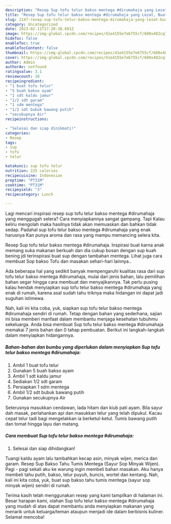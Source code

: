 ```yaml
---
description: "Resep Sup tofu telur bakso mentega #dirumahaja yang Lezat, Buat Buka Puasa Enak Banget"
title: "Resep Sup tofu telur bakso mentega #dirumahaja yang Lezat, Buat Buka Puasa Enak Banget"
slug: 2147-resep-sup-tofu-telur-bakso-mentega-dirumahaja-yang-lezat-buat-buka-puasa-enak-banget
category: Uncategorized
date: 2023-02-11T17:20:38.691Z
image: https://img-global.cpcdn.com/recipes/41e4155e7e6755cf/680x482cq70/sup-tofu-telur-bakso-mentega-dirumahaja-foto-resep-utama.jpg
hideToc: false
enableToc: true
enableTocContent: false
thumbnail: https://img-global.cpcdn.com/recipes/41e4155e7e6755cf/680x482cq70/sup-tofu-telur-bakso-mentega-dirumahaja-foto-resep-utama.jpg
cover: https://img-global.cpcdn.com/recipes/41e4155e7e6755cf/680x482cq70/sup-tofu-telur-bakso-mentega-dirumahaja-foto-resep-utama.jpg
author: Admin
authorAv: notfound
ratingvalue: 3.1
reviewcount: 10
recipeingredient:
- "1 buat tofu telur"
- "5 buah bakso ayam"
- "1 sdt kaldu jamur"
- "1/2 sdt garam"
- "1 sdm mentega"
- "1/2 sdt bubuk bawang putih"
- "secukupnya Air"
recipeinstructions:

- "Selesai dan siap dinikmati!"
categories:
- Resep
tags:
- sup
- tofu
- telur

katakunci: sup tofu telur 
nutrition: 225 calories
recipecuisine: Indonesian
preptime: "PT31M"
cooktime: "PT31M"
recipeyield: "3"
recipecategory: Lunch

---
```



Lagi mencari inspirasi resep sup tofu telur bakso mentega #dirumahaja yang menggugah selera? Cara menyiapkannya sangat gampang. Tapi Kalau keliru mengolah maka hasilnya tidak akan memuaskan dan bahkan tidak sedap. Padahal sup tofu telur bakso mentega #dirumahaja yang enak harusnya Kan punya aroma dan rasa yang mampu memancing selera kita.


Resep Sup tofu telur bakso mentega #dirumahaja. Inspirasi buat karna anak memang suka makanan berkuah dan dia cukup bosan dengan sup kuah bening jdi terinspirasi buat sup dengan tambahan mentega. Lihat juga cara membuat Sop bakso Tofu dan masakan sehari-hari lainnya..

Ada beberapa hal yang sedikit banyak mempengaruhi kualitas rasa dari sup tofu telur bakso mentega #dirumahaja, mulai dari jenis bahan, lalu pemilihan bahan segar hingga cara membuat dan menyajikannya. Tak perlu pusing kalau hendak menyiapkan sup tofu telur bakso mentega #dirumahaja yang enak di rumah, karena asal sudah tahu triknya maka hidangan ini dapat jadi suguhan istimewa.


Nah, kali ini kita coba, yuk, siapkan sup tofu telur bakso mentega #dirumahaja sendiri di rumah. Tetap dengan bahan yang sederhana, sajian ini bisa memberi manfaat dalam membantu menjaga kesehatan tubuhmu sekeluarga. Anda bisa membuat Sup tofu telur bakso mentega #dirumahaja memakai 7 jenis bahan dan 0 tahap pembuatan. Berikut ini langkah-langkah dalam menyiapkan hidangannya.

<!--inarticleads1-->

##### Bahan-bahan dan bumbu yang diperlukan dalam menyiapkan Sup tofu telur bakso mentega #dirumahaja:

1. Ambil 1 buat tofu telur
1. Gunakan 5 buah bakso ayam
1. Ambil 1 sdt kaldu jamur
1. Sediakan 1/2 sdt garam
1. Persiapkan 1 sdm mentega
1. Ambil 1/2 sdt bubuk bawang putih
1. Gunakan secukupnya Air


Seterusnya masukkan cendawan, lada hitam dan kiub pati ayam. Bila sayur dah masak, perlahankan api dan masukkan telur yang telah dipukul. Kacau cepat telur tadi bagi mengelakkan ia berketul-ketul. Tumis bawang putih dan tomat hingga layu dan matang. 

<!--inarticleads2-->

##### Cara membuat Sup tofu telur bakso mentega #dirumahaja:


1. Selesai dan siap dihidangkan!

Tuangi kaldu ayam lalu tambahkan kecap asin, minyak wijen, merica dan garam. Resep Sup Bakso Tahu Tumis Mentega (Sayur Sop Minyak Wijen). Pagi - pagi sekali aku ke warung ingin membeli bahan masakan. Aku hanya membeli tahu putih, bakso, telur puyuh, buncis, wortel dan kentang. Nah, kali ini kita coba, yuk, buat sup bakso tahu tumis mentega (sayur sop minyak wijen) sendiri di rumah. 

Terima kasih telah menggunakan resep yang kami tampilkan di halaman ini. Besar harapan kami, olahan Sup tofu telur bakso mentega #dirumahaja yang mudah di atas dapat membantu anda menyiapkan makanan yang menarik untuk keluarga/teman ataupun menjadi ide dalam berbisnis kuliner. Selamat mencoba!
